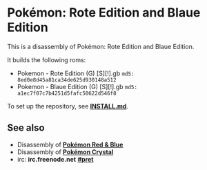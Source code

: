 # Pokémon: Rote Edition and Blaue Edition

This is a disassembly of Pokémon: Rote Edition and Blaue Edition.

It builds the following roms:

* Pokemon - Rote Edition (G) [S][!].gb  `md5: 8ed0e8d45a81ca34de625d930148a512`
* Pokemon - Blaue Edition (G) [S][!].gb  `md5: a1ec7f07c7b4251d5fafc50622d546f8`

To set up the repository, see [**INSTALL.md**](INSTALL.md).


## See also

* Disassembly of [**Pokémon Red & Blue**][pokered]
* Disassembly of [**Pokémon Crystal**][pokecrystal]
* irc: **irc.freenode.net** [**#pret**][irc]

[pokered]: https://github.com/pret/pokered
[pokecrystal]: https://github.com/kanzure/pokecrystal
[irc]: https://kiwiirc.com/client/irc.freenode.net/?#pret
